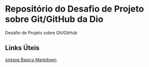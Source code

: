 # Repositório do Desafio de Projeto sobre Git/GitHub da Dio
Desafio de Projeto sobre Git/GitHub

## Links Úteis
[sintaxe Basica Markdown](https://www.markdownguide.org/basic-syntax/)
